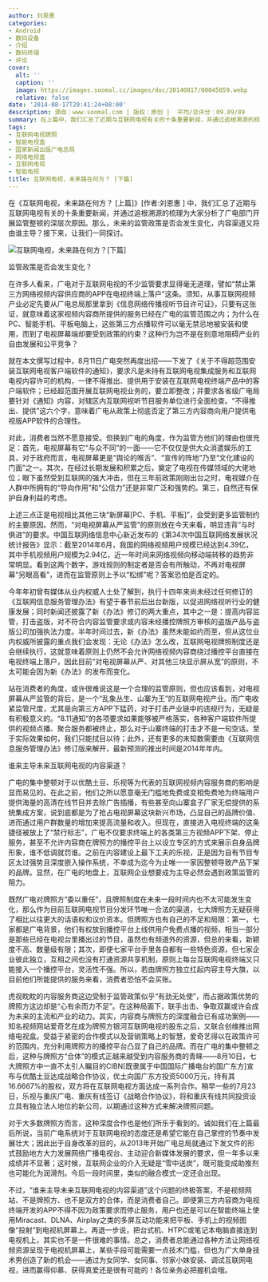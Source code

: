 ```yaml
---
author: 刘恩惠
categories:
- Android
- 数码设备
- 介绍
- 数码终端
- 评论
cover:
  alt: ''
  caption: ''
  image: https://images.soomal.cc/images/doc/20140817/00045059.webp
  relative: false
date: '2014-08-17T20:41:24+08:00'
description: 源自：www.soomal.com | 版权：原创 |  平均/总评分：09.89/89
summary: 在上篇中，我们汇总了近期与互联网电视有关的十条重要新闻，并通过追根溯源的梳理为大家分析了广电部门开展监管整顿的深层次原因。那么，未来的监管政策是否会发生变化，内容渠道又将由谁主导？接下来，让我们一同探讨。
tags:
- 互联网电视牌照
- 智能电视盒
- 国家新闻出版广电总局
- 网络电视盒
- 互联网电视
- 智能电视
title: 互联网电视，未来路在何方？ [下篇]
---
```


在《互联网电视，未来路在何方？ [上篇]》[作者:刘恩惠 ]
中，我们汇总了近期与互联网电视有关的十条重要新闻，并通过追根溯源的梳理为大家分析了广电部门开展监管整顿的深层次原因。那么，未来的监管政策是否会发生变化，内容渠道又将由谁主导？接下来，让我们一同探讨。

![互联网电视，未来路在何方？[下篇]](https://images.soomal.cc/images/doc/20140817/00045059.webp)





监管政策是否会发生变化？

在许多人看来，广电对于互联网电视的不少监管要求显得毫无道理，譬如“禁止第三方网络视频内容供应商的APP在电视终端上落户”这条。须知，从事互联网视频产业必定先要从广电总局那里拿到《信息网络传播视听节目许可证》，只要有这张证，就意味着这家视频内容商所提供的服务已经在广电的监管范围之内；为什么在PC、智能手机、平板电脑上，这些第三方点播软件可以毫无禁忌地被安装和使用，而到了电视屏幕端却要受到政策的约束？这种行为岂不是在刻意地阻碍产业的自由发展和公平竞争？

就在本文撰写过程中，8月11日广电突然再度出招――下发了《关于不得超范围安装互联网电视客户端软件的通知》，要求凡是未持有互联网电视集成服务和互联网电视内容许可的机构，一律不得推出、提供用于安装在互联网电视终端产品中的客户端软件；已经超范围开展互联网电视业务的，要立即整改；并要求各省级广电局要针对《通知》内容，对辖区内互联网视听节目服务单位进行全面检查。“不得推出、提供”这六个字，意味着广电从政策上彻底否定了第三方内容商向用户提供电视版APP软件的合理性。

对此，消费者当然不愿意接受。但换到广电的角度，作为监管方他们的理由也很充足：首先，电视屏幕有它“与众不同”的一面――它不仅仅是供大众消遣娱乐的工具，对于政府而言，电视屏幕更是“舆论的喉舌”、“宣传的阵地”乃至“文化建设的门面”之一。其次，在经过长期发展和积累之后，奠定了电视在传媒领域的大佬地位；眼下虽然受到互联网的强大冲击，但在三年前政策刚刚出台之时，电视媒介在人群中所拥有的“导向作用”和“公信力”还是非常广泛和强势的。第三，自然还有保护自身利益的考虑。

上述三点正是电视相比其他三块“新屏幕[PC、手机、平板]”，会受到更多监管制约的主要原因。然而，“对电视屏幕从严监管”的原则放在今天来看，明显违背“与时俱进”的要求。中国互联网络信息中心新近发布的《第34次中国互联网络发展状况统计报告》显示：截至2014年6月，我国的网络视频用户规模已经达到4.39亿，其中手机视频用户规模为2.94亿，近一年时间来网络视频向移动端转移的趋势非常明显。看到这两个数字，游戏规则的制定者是否会有所触动，不再对电视屏幕“另眼高看”，进而在监管原则上予以“松绑”呢？答案恐怕是否定的。

今年年初曾有媒体从业内权威人士处了解到，执行十四年来尚未经过任何修订的《互联网信息服务管理办法》有望于春节前后出台新版，以促进网络视听行业的健康发展；同时新闻还披露了新《办法》修订的两大重点，其中之一是：提高内容监管，打击盗版，对不符合内容监管要求或内容未经播控牌照方审核的盗版产品与盗版公司加强执法力度。半年时间过去，新《办法》虽然未能如约而至，但从这位业内权威所披露的重点我们会发现：无论《办法》怎么改，互联网电视牌照制度还是会继续执行，这就意味着原则上仍然不会允许网络视频内容商绕过播控平台直接在电视终端上落户，因此目前“对电视屏幕从严、对其他三块显示屏从宽”的原则，不太可能会因为新《办法》的发布而变化。

站在消费者的角度，或许很难说这是一个合理的监管原则，但也应该看到，对电视屏幕从严监管的背后，是一个“乱象丛生、山寨为王”的互联网电视产业。而广电收紧监管尺度，尤其是向第三方APP下猛药，对于打击产业链中的违规行为，无疑是有积极意义的。“8.11通知”的各项要求如果能够被严格落实，各种客户端软件所提供的视频点播、聚合服务都被终止，那么对于山寨终端的打击才不是一句空话。至于实际效果如何，我们只能拭目以待；此外，还有更多的未知数需要由《互联网信息服务管理办法》修订版来解开，最新预测的推出时间是2014年年内。

谁来主导未来互联网电视的内容渠道？

广电的集中整顿对于以优酷土豆、乐视等为代表的互联网视频内容服务商的影响是显而易见的。在此之前，他们之所以愿意毫无门槛地免费或变相免费地为终端用户提供海量的高清在线节目并去除广告插播，有些甚至向山寨盒子厂家无偿提供的系统集成方案，说到底都是为了抢占电视屏幕这块新兴市场，凸显自己的品牌价值、进而通过用户群数量的增加来提高流量和收入。但现在，直接进入电视终端的这条捷径被放上了“禁行标志”，广电不仅要求终端上的各类第三方视频APP下架、停止服务，甚至不允许内容商在牌照方的播控平台上以设立专区的方式来展示自身品牌形象，谁不低调就罚谁。之前在内容建设上最下工夫的乐视，正是因为自有节目专区太过强势且深度嵌入操作系统，不幸成为迄今为止唯一一家因整顿导致产品下架的品牌。显然，在广电的地盘上，互联网企业想要成为主导必然会遇到政策监管的阻力。

既然广电对牌照方“委以重任”，且牌照制度在未来一段时间内也不太可能发生变化，那么作为目前互联网电视节目分发环节唯一合法的渠道，七大牌照方无疑获得了相比以往更大的话语权和议价资本。但牌照方也有自己的不足和局限：第一，七家都是广电背景，他们有权放到播控平台上线供用户免费点播的视频，相当一部分是那些已经在电视台里播出过的节目，虽然也有频道外的资源，但总的来看，新颖度不高、数量级有限；其次，即便七家平台手里各自都有一些特色资源，但七家企业彼此独立，互相之间也没有打通资源共享机制，原则上每台互联网电视终端又只能接入一个播控平台，灵活性不强。所以，若由牌照方独立扛起内容主导大旗，以目前他们所能提供的服务来看，消费者恐怕不会买账。

虎视眈眈的内容服务商这边受制于监管政策似乎“有劲无处使”，而占据政策优势的牌照方这边却是“心有余而力不足”。在这种局面下，联手出击、争取双赢或许会成为未来的主流和产业的动力。其实，内容商与牌照方的深度融合已有成功案例――知名视频网站爱奇艺在成为牌照方银河互联网电视的股东之后，又联合创维推出网络电视盒。受益于紧密的合作模式以及营销策略上的智慧，爱奇艺得以在政策许可的范围内，充分利用牌照方的播控平台凸显了自己的品牌。而在广电的集中整顿之后，这种与牌照方“合体”的模式正越来越受到内容服务商的青睐――8月10日，七大牌照方中一直不太引人瞩目的CIBN[既隶属于中国国际广播电台的国广东方]宣布与优酷土豆达成战略合作协议，优土向国广东方投资5000万元，持有其16.6667%的股权，双方将在互联网电视方面达成一系列合作。稍早一些的7月23日，乐视与重庆广电、重庆有线签订《战略合作协议》，将和重庆有线共同投资设立具有独立法人地位的新公司，以期通过这种方式来解决牌照问题。

对于大多数牌照方而言，这种深度合作也是他们所乐于看到的。诚如我们在上篇最后所说，当前广电系统对于互联网电视的态度还是希望它能在自己掌控的节奏中发展壮大；因此出于自身改革的目的，从2013年开始广电总局就通过下发文件的形式鼓励地方大力发展网络广播电视台、主动迎合新媒体发展的要求，但一年多以来成绩并不显著；这时候，互联网企业的介入无疑是“雪中送炭”，既可能变成助推剂也可能化为润滑剂。今后一段时间里，类似的融合模式一定还会出现。

不过，“谁来主导未来互联网电视的内容渠道”这个问题的终极答案，不是视频网站、不是牌照方、也不是双方的合体，而是消费者自己。即便第三方内容商为电视终端开发的APP不得不因为政策要求而停止服务，用户也还是可以在智能终端上使用Miracast、DLNA、Airplay之类的多屏互动功能来把平板、手机上的视频图像“投射”到电视机屏幕上。再退一步说，把台式机、HTPC或笔记本电脑直接连到电视机上，其实也不是一件很难的事情。总之，消费者总能通过各种方法让网络视频资源呈现于电视机屏幕上，某些手段可能需要一点技术门槛，但也为广大单身技术男创造了新的机会――通过为女同学、女同事、邻家小妹安装、调试互联网电视，进而赢得仰慕、获得真爱还是很有可能的！各位亲务必把握机会哦。